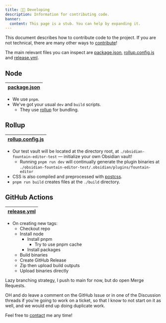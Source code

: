 ```yaml
---
title: 👨‍💻 Developing
description: Information for contributing code.
banner:
  content: This page is a stub. You can help by expanding it.
---
```


This document describes how to contribute code to the project. If you are not technical, there are many other ways to [contribute](/contributing)!

The main relevant files you can inspect are [package.json](/package.json), [rollup.config.js](/rollup.config.js) and [release.yml](/.github/workflows/release.yml).

## Node

| [package.json](/package.json) |
| ----------------------------- |

- We use `pnpm`.
- We've got your usual `dev` and `build` scripts.
  - They use [rollup](https://rollupjs.org/introduction/) for bundling.

## Rollup

| [rollup.config.js](/rollup.config.js) |
| ------------------------------------- |

- Our test vault will be located at the directory root, at `./obsidian-fountain-editor-test` — initialize your own Obsidian vault!
  - Running `pnpm run dev` will continually generate the plugin binaries at `./obsidian-fountain-editor-test/.obsidian/plugins/fountain-editor`
- CSS is also compiled and preprocessed with [postcss](https://postcss.org/).
- `pnpm run build` creates files at the `./build` directory.

## GitHub Actions

| [release.yml](/.github/workflows/release.yml) |
| --------------------------------------------- |

- On creating new tags:
  - Checkout repo
  - Install node
    - Install pnpm
      - Try to use pnpm cache
    - Install packages
  - Build binaries
  - Create GitHub Release
  - Zip then upload build outputs
  - Upload binaries directly

Lazy branching strategy, I push to main for now, but do open Merge Requests.

OH and do leave a comment on the GitHub Issue or in one of the Discussion threads if you're going to work on a ticket, so that I know to not start on it as well, and we would end up doing duplicate work.

Feel free to [contact](/contributing/contact) me any time!
